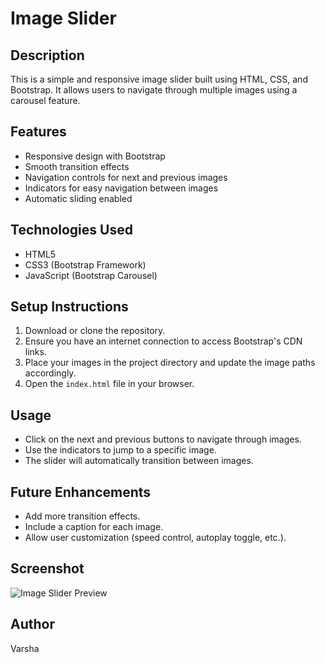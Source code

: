 # Image Slider

## Description
This is a simple and responsive image slider built using HTML, CSS, and Bootstrap. It allows users to navigate through multiple images using a carousel feature.

## Features
- Responsive design with Bootstrap
- Smooth transition effects
- Navigation controls for next and previous images
- Indicators for easy navigation between images
- Automatic sliding enabled

## Technologies Used
- HTML5
- CSS3 (Bootstrap Framework)
- JavaScript (Bootstrap Carousel)

## Setup Instructions
1. Download or clone the repository.
2. Ensure you have an internet connection to access Bootstrap's CDN links.
3. Place your images in the project directory and update the image paths accordingly.
4. Open the `index.html` file in your browser.

## Usage
- Click on the next and previous buttons to navigate through images.
- Use the indicators to jump to a specific image.
- The slider will automatically transition between images.

## Future Enhancements
- Add more transition effects.
- Include a caption for each image.
- Allow user customization (speed control, autoplay toggle, etc.).

## Screenshot
![Image Slider Preview](screenshot.png)

## Author
Varsha

